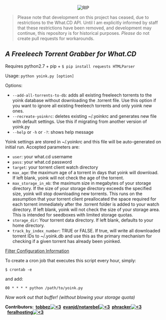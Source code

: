 <!--
<p align="center">
<img src="https://i.imgur.com/C8OW3yw.png" alt="Yoink">
</p>
-->
<p align="center">
<img src="https://i.imgur.com/5FjimdN.jpg" alt="RIP"
</p>

> Please note that development on this project has ceased, due to restrictions to the What.CD API. Until I am explicitly informed by staff that these restrictions have been removed, and development may continue, this repository is for historical purposes. *Please* do not create pull requests for workarounds.

*A Freeleech Torrent Grabber for What.CD*
---

Requires python2.7 + pip + `$ pip install requests HTMLParser`

Usage: `python yoink.py [option]`

Options:

- `--add-all-torrents-to-db`: adds all existing freeleech torrents to the yoink database without downloading the .torrent file. Use this option if you want to ignore all existing freeleech torrents and only yoink new ones.
- `--recreate-yoinkrc`: deletes existing ~/.yoinkrc and generates new file with default settings. Use this if migrating from another version of yoink.py
- `--help` or `-h` or `-?`: shows help message

Yoink settings are stored in ~/.yoinkrc and this file will be auto-generated on initial run. Accepted parameters are:

- `user`: your what.cd username
- `pass`: your what.cd password
- `target`: your torrent client watch directory
- `max_age`: the maximum age of a torrent in days that yoink will download. If left blank, yoink will not check the age of the torrent.
- `max_storage_in_mb`: the maximum size in megabytes of your storage directory. If the size of your storage directory exceeds the specified size, yoink will stop downloading new torrents. This runs on the assumption that your torrent client preallocated the space required for each torrent immediately after the .torrent folder is added to your watch directory. If left blank, yoink will not check the size of your storage area. This is intended for seedboxes with limited storage quotas.
- `storage_dir`: Your torrent data directory. If left blank, defaults to your home directory.
- `track_by_index_number`: TRUE or FALSE. If true, will write all downloaded torrent IDs to ~/.yoink.db and use this as the primary mechanism for checking if a given torrent has already been yoinked.

[Filter Configuration Information](http://git.io/5ZFi9A)

To create a cron job that executes this script every hour, simply:

`$ crontab -e`

and add:

`00 * * * * python /path/to/yoink.py`

*Now work out that buffer! (without blowing your storage quota)*

**Contributors:  [tobbez![<3](http://i.imgur.com/kX2q6Bm.png)](https://what.cd/user.php?id=605)  [evanjd/notarebel![<3](http://i.imgur.com/kX2q6Bm.png)](https://what.cd/user.php?id=417)  [phracker![<3](http://i.imgur.com/kX2q6Bm.png)](https://what.cd/user.php?id=260077)  [feralhosting![<3](http://i.imgur.com/kX2q6Bm.png)](https://www.feralhosting.com)**
